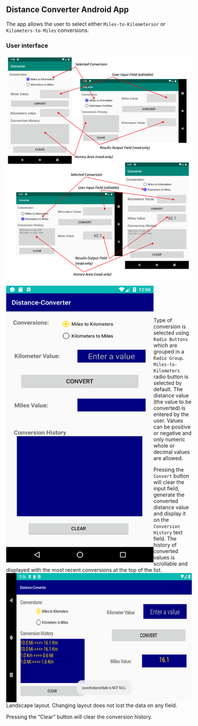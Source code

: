 ## Distance Converter Android App

The app allows the user to select either ```Miles-to-Kilometersor``` or ```Kilometers-to-Miles``` conversions.

### User interface 

![Alt text](pic/User-Interface.png?raw=true "User Interface")
 
<a href="url"><img src="pic/Main-Page.png" align="left" height="750" width="400" ></a>
<nl>
 <br>
 <br>
 <br>
 <br>
 <br>
Type of conversion is selected using ```Radio Buttons``` which are grouped in a ```Radio Group```. ```Miles-to-Kilometers``` radio button is selected by default. The distance value (the value to be converted) is entered by the user. Values can be positive or negative and only numeric whole or decimal values are allowed. 

Pressing the ```Convert``` button will clear the input field, generate the converted distance value and display it on the ```Conversion History``` text field. The history of converted values is scrollable and displayed with the most recent conversions at the top of the list. 
<br>
<a href="url"><img src="pic/Landscape-Layout.png" align="left" height="350" width="700" ></a>
Landscape layout. Changing layout does not lost the data on any field.


Pressing the “Clear” button will clear the conversion history.





